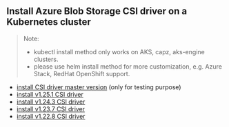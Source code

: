 ## Install Azure Blob Storage CSI driver on a Kubernetes cluster
> Note: 
>  - kubectl install method only works on AKS, capz, aks-engine clusters.
>  - please use helm install method for more customization, e.g. Azure Stack, RedHat OpenShift support.
> 
 - [install CSI driver master version](./install-csi-driver-master.md) (only for testing purpose)
 - [install v1.25.1 CSI driver](./install-csi-driver-v1.25.1.md)
 - [install v1.24.3 CSI driver](./install-csi-driver-v1.24.3.md)
 - [install v1.23.7 CSI driver](./install-csi-driver-v1.23.7.md)
 - [install v1.22.8 CSI driver](./install-csi-driver-v1.22.8.md)

